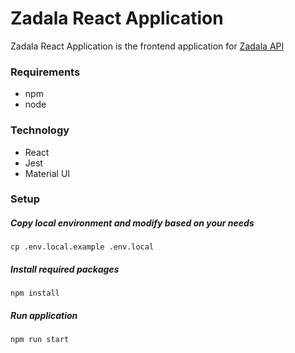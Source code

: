 # Zadala React Application

Zadala React Application is the frontend application for [Zadala API](https://github.com/RyanAquino/zadala)

### Requirements

- npm
- node

### Technology

- React
- Jest
- Material UI

### Setup

##### Copy local environment and modify based on your needs

```
cp .env.local.example .env.local
```

##### Install required packages

```
npm install
```

##### Run application

```
npm run start
```
